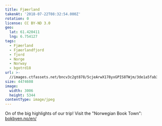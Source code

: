 ```yaml
---
title: Fjæerland
takenAt: '2018-07-22T08:32:54.000Z'
rotation: 0
license: CC BY-ND 3.0
geo:
  lat: 61.420411
  lng: 6.754127
tags:
  - Fjæerland
  - Fjæerlandfjord
  - fjord
  - Norge
  - Norway
  - bgotrd18
url: >-
  //images.ctfassets.net/bncv3c2gt878/5cjeArwX178yxGPIS8TWjm/3de1a5fab3c826d7440bf6673e540bc7/fjerland_29989980328_o
size: 4474608
image:
  width: 3006
  height: 5344
contentType: image/jpeg
---
```


On of the big highlights of our trip! Visit the "Norwegian Book Town": [bokbyen.no/en/](https://bokbyen.no/en/)
